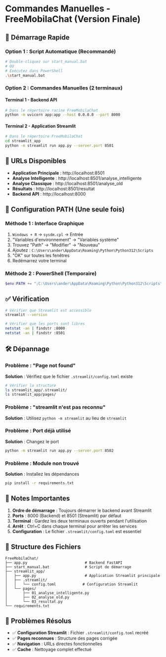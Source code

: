# Commandes Manuelles - FreeMobilaChat (Version Finale)

## 🚀 Démarrage Rapide

### Option 1 : Script Automatique (Recommandé)
```bash
# Double-cliquez sur start_manual.bat
# OU
# Exécutez dans PowerShell
.\start_manual.bat
```

### Option 2 : Commandes Manuelles (2 terminaux)

#### Terminal 1 - Backend API
```bash
# Dans le répertoire racine FreeMobilaChat
python -m uvicorn app:app --host 0.0.0.0 --port 8000
```

#### Terminal 2 - Application Streamlit
```bash
# Dans le répertoire FreeMobilaChat
cd streamlit_app
python -m streamlit run app.py --server.port 8501
```

## 📍 URLs Disponibles

- **Application Principale** : http://localhost:8501
- **Analyse Intelligente** : http://localhost:8501/analyse_intelligente
- **Analyse Classique** : http://localhost:8501/analyse_old
- **Résultats** : http://localhost:8501/resultat
- **Backend API** : http://localhost:8000

## 🔧 Configuration PATH (Une seule fois)

### Méthode 1 : Interface Graphique
1. `Windows + R` → `sysdm.cpl` → Entrée
2. "Variables d'environnement" → "Variables système"
3. Trouvez "Path" → "Modifier" → "Nouveau"
4. Ajoutez : `C:\Users\ander\AppData\Roaming\Python\Python312\Scripts`
5. "OK" sur toutes les fenêtres
6. Redémarrez votre terminal

### Méthode 2 : PowerShell (Temporaire)
```powershell
$env:PATH += ";C:\Users\ander\AppData\Roaming\Python\Python312\Scripts"
```

## ✅ Vérification

```bash
# Vérifier que Streamlit est accessible
streamlit --version

# Vérifier que les ports sont libres
netstat -an | findstr :8000
netstat -an | findstr :8501
```

## 🛠️ Dépannage

### Problème : "Page not found"
**Solution** : Vérifiez que le fichier `.streamlit/config.toml` existe
```bash
# Vérifier la structure
ls streamlit_app/.streamlit/
ls streamlit_app/pages/
```

### Problème : "streamlit n'est pas reconnu"
**Solution** : Utilisez `python -m streamlit` au lieu de `streamlit`

### Problème : Port déjà utilisé
**Solution** : Changez le port
```bash
python -m streamlit run app.py --server.port 8502
```

### Problème : Module non trouvé
**Solution** : Installez les dépendances
```bash
pip install -r requirements.txt
```

## 📝 Notes Importantes

1. **Ordre de démarrage** : Toujours démarrer le backend avant Streamlit
2. **Ports** : 8000 (Backend) et 8501 (Streamlit) par défaut
3. **Terminal** : Gardez les deux terminaux ouverts pendant l'utilisation
4. **Arrêt** : Ctrl+C dans chaque terminal pour arrêter les services
5. **Configuration** : Le fichier `.streamlit/config.toml` est essentiel

## 🎯 Structure des Fichiers

```
FreeMobilaChat/
├── app.py                          # Backend FastAPI
├── start_manual.bat                # Script de démarrage
├── streamlit_app/
│   ├── app.py                      # Application Streamlit principale
│   ├── .streamlit/
│   │   └── config.toml            # Configuration Streamlit
│   └── pages/
│       ├── 01_analyse_intelligente.py
│       ├── 02_analyse_old.py
│       └── 03_resultat.py
└── requirements.txt
```

## 🚨 Problèmes Résolus

- ✅ **Configuration Streamlit** : Fichier `.streamlit/config.toml` recréé
- ✅ **Pages reconnues** : Structure des pages corrigée
- ✅ **Navigation** : URLs directes fonctionnelles
- ✅ **Cache** : Nettoyage complet effectué
